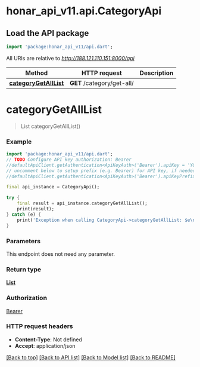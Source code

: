 # honar_api_v11.api.CategoryApi

## Load the API package

```dart
import 'package:honar_api_v11/api.dart';
```

All URIs are relative to *http://188.121.110.151:8000/api*

Method | HTTP request | Description
------------- | ------------- | -------------
[**categoryGetAllList**](CategoryApi.md#categorygetalllist) | **GET** /category/get-all/ |

# **categoryGetAllList**

> List<Category> categoryGetAllList()

### Example

```dart
import 'package:honar_api_v11/api.dart';
// TODO Configure API key authorization: Bearer
//defaultApiClient.getAuthentication<ApiKeyAuth>('Bearer').apiKey = 'YOUR_API_KEY';
// uncomment below to setup prefix (e.g. Bearer) for API key, if needed
//defaultApiClient.getAuthentication<ApiKeyAuth>('Bearer').apiKeyPrefix = 'Bearer';

final api_instance = CategoryApi();

try {
    final result = api_instance.categoryGetAllList();
    print(result);
} catch (e) {
    print('Exception when calling CategoryApi->categoryGetAllList: $e\n');
}
```

### Parameters

This endpoint does not need any parameter.

### Return type

[**List<Category>**](Category.md)

### Authorization

[Bearer](../README.md#Bearer)

### HTTP request headers

- **Content-Type**: Not defined
- **Accept**: application/json

[[Back to top]](#) [[Back to API list]](../README.md#documentation-for-api-endpoints) [[Back to Model list]](../README.md#documentation-for-models) [[Back to README]](../README.md)

